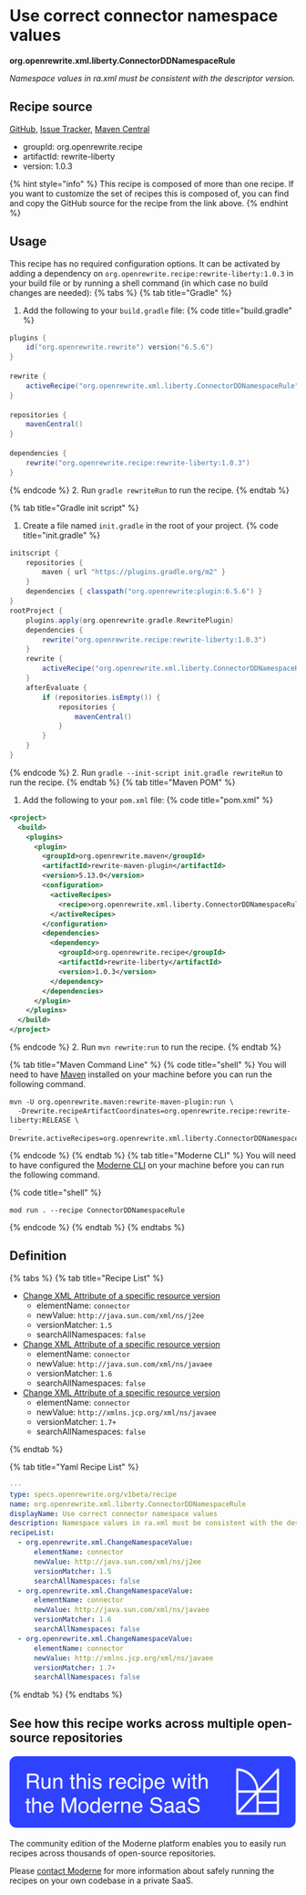 # Use correct connector namespace values

**org.openrewrite.xml.liberty.ConnectorDDNamespaceRule**

_Namespace values in ra.xml must be consistent with the descriptor version._

## Recipe source

[GitHub](https://github.com/openrewrite/rewrite-liberty/blob/main/src/main/resources/META-INF/rewrite/was-to-liberty.yml), [Issue Tracker](https://github.com/openrewrite/rewrite-liberty/issues), [Maven Central](https://central.sonatype.com/artifact/org.openrewrite.recipe/rewrite-liberty/1.0.3/jar)

* groupId: org.openrewrite.recipe
* artifactId: rewrite-liberty
* version: 1.0.3

{% hint style="info" %}
This recipe is composed of more than one recipe. If you want to customize the set of recipes this is composed of, you can find and copy the GitHub source for the recipe from the link above.
{% endhint %}

## Usage

This recipe has no required configuration options. It can be activated by adding a dependency on `org.openrewrite.recipe:rewrite-liberty:1.0.3` in your build file or by running a shell command (in which case no build changes are needed): 
{% tabs %}
{% tab title="Gradle" %}
1. Add the following to your `build.gradle` file:
{% code title="build.gradle" %}
```groovy
plugins {
    id("org.openrewrite.rewrite") version("6.5.6")
}

rewrite {
    activeRecipe("org.openrewrite.xml.liberty.ConnectorDDNamespaceRule")
}

repositories {
    mavenCentral()
}

dependencies {
    rewrite("org.openrewrite.recipe:rewrite-liberty:1.0.3")
}
```
{% endcode %}
2. Run `gradle rewriteRun` to run the recipe.
{% endtab %}

{% tab title="Gradle init script" %}
1. Create a file named `init.gradle` in the root of your project.
{% code title="init.gradle" %}
```groovy
initscript {
    repositories {
        maven { url "https://plugins.gradle.org/m2" }
    }
    dependencies { classpath("org.openrewrite:plugin:6.5.6") }
}
rootProject {
    plugins.apply(org.openrewrite.gradle.RewritePlugin)
    dependencies {
        rewrite("org.openrewrite.recipe:rewrite-liberty:1.0.3")
    }
    rewrite {
        activeRecipe("org.openrewrite.xml.liberty.ConnectorDDNamespaceRule")
    }
    afterEvaluate {
        if (repositories.isEmpty()) {
            repositories {
                mavenCentral()
            }
        }
    }
}
```
{% endcode %}
2. Run `gradle --init-script init.gradle rewriteRun` to run the recipe.
{% endtab %}
{% tab title="Maven POM" %}
1. Add the following to your `pom.xml` file:
{% code title="pom.xml" %}
```xml
<project>
  <build>
    <plugins>
      <plugin>
        <groupId>org.openrewrite.maven</groupId>
        <artifactId>rewrite-maven-plugin</artifactId>
        <version>5.13.0</version>
        <configuration>
          <activeRecipes>
            <recipe>org.openrewrite.xml.liberty.ConnectorDDNamespaceRule</recipe>
          </activeRecipes>
        </configuration>
        <dependencies>
          <dependency>
            <groupId>org.openrewrite.recipe</groupId>
            <artifactId>rewrite-liberty</artifactId>
            <version>1.0.3</version>
          </dependency>
        </dependencies>
      </plugin>
    </plugins>
  </build>
</project>
```
{% endcode %}
2. Run `mvn rewrite:run` to run the recipe.
{% endtab %}

{% tab title="Maven Command Line" %}
{% code title="shell" %}
You will need to have [Maven](https://maven.apache.org/download.cgi) installed on your machine before you can run the following command.

```shell
mvn -U org.openrewrite.maven:rewrite-maven-plugin:run \
  -Drewrite.recipeArtifactCoordinates=org.openrewrite.recipe:rewrite-liberty:RELEASE \
  -Drewrite.activeRecipes=org.openrewrite.xml.liberty.ConnectorDDNamespaceRule
```
{% endcode %}
{% endtab %}
{% tab title="Moderne CLI" %}
You will need to have configured the [Moderne CLI](https://docs.moderne.io/moderne-cli/cli-intro) on your machine before you can run the following command.

{% code title="shell" %}
```shell
mod run . --recipe ConnectorDDNamespaceRule
```
{% endcode %}
{% endtab %}
{% endtabs %}

## Definition

{% tabs %}
{% tab title="Recipe List" %}
* [Change XML Attribute of a specific resource version](../../xml/changenamespacevalue.md)
  * elementName: `connector`
  * newValue: `http://java.sun.com/xml/ns/j2ee`
  * versionMatcher: `1.5`
  * searchAllNamespaces: `false`
* [Change XML Attribute of a specific resource version](../../xml/changenamespacevalue.md)
  * elementName: `connector`
  * newValue: `http://java.sun.com/xml/ns/javaee`
  * versionMatcher: `1.6`
  * searchAllNamespaces: `false`
* [Change XML Attribute of a specific resource version](../../xml/changenamespacevalue.md)
  * elementName: `connector`
  * newValue: `http://xmlns.jcp.org/xml/ns/javaee`
  * versionMatcher: `1.7+`
  * searchAllNamespaces: `false`

{% endtab %}

{% tab title="Yaml Recipe List" %}
```yaml
---
type: specs.openrewrite.org/v1beta/recipe
name: org.openrewrite.xml.liberty.ConnectorDDNamespaceRule
displayName: Use correct connector namespace values
description: Namespace values in ra.xml must be consistent with the descriptor version.
recipeList:
  - org.openrewrite.xml.ChangeNamespaceValue:
      elementName: connector
      newValue: http://java.sun.com/xml/ns/j2ee
      versionMatcher: 1.5
      searchAllNamespaces: false
  - org.openrewrite.xml.ChangeNamespaceValue:
      elementName: connector
      newValue: http://java.sun.com/xml/ns/javaee
      versionMatcher: 1.6
      searchAllNamespaces: false
  - org.openrewrite.xml.ChangeNamespaceValue:
      elementName: connector
      newValue: http://xmlns.jcp.org/xml/ns/javaee
      versionMatcher: 1.7+
      searchAllNamespaces: false

```
{% endtab %}
{% endtabs %}

## See how this recipe works across multiple open-source repositories

[![Moderne Link Image](/.gitbook/assets/ModerneRecipeButton.png)](https://app.moderne.io/recipes/org.openrewrite.xml.liberty.ConnectorDDNamespaceRule)

The community edition of the Moderne platform enables you to easily run recipes across thousands of open-source repositories.

Please [contact Moderne](https://moderne.io/product) for more information about safely running the recipes on your own codebase in a private SaaS.
